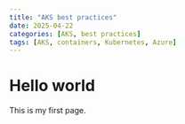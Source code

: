 ```yaml
---
title: "AKS best practices"
date: 2025-04-22
categories: [AKS, best practices]
tags: [AKS, containers, Kubernetes, Azure]
---
```


# Hello world

This is my first page.
